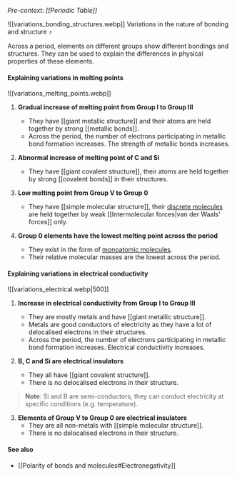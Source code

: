 *Pre-context: [[Periodic Table]]*

![[variations_bonding_structures.webp]]
Variations in the nature of bonding and structure ⤴️

Across a period, elements on different groups show different bondings and structures. They can be used to explain the differences in physical properties of these elements.

#### Explaining variations in melting points
![[variations_melting_points.webp]]

1. **Gradual increase of melting point from Group I to Group III**
	- They have [[giant metallic structure]] and their atoms are held together by strong [[metallic bonds]].
	- Across the period, the number of electrons participating in metallic bond formation increases. The strength of metallic bonds increases.

2. **Abnormal increase of melting point of C and Si**
	- They have [[giant covalent structure]], their atoms are held together by strong [[covalent bonds]] in their structures.

3. **Low melting point from Group V to Group 0**
	- They have [[simple molecular structure]], their <u>discrete molecules</u> are held together by weak [[Intermolecular forces|van der Waals' forces]] only.

4. **Group 0 elements have the lowest melting point across the period**
	- They exist in the form of <u>monoatomic molecules</u>.
	- Their relative molecular masses are the lowest across the period.

#### Explaining variations in electrical conductivity
![[variations_electrical.webp|500]]

1. **Increase in electrical conductivity from Group I to Group III**
	- They are mostly metals and have [[giant metallic structure]].
	- Metals are good conductors of electricity as they have a lot of delocalised electrons in their structures.
	- Across the period, the number of electrons participating in metallic bond formation increases. Electrical conductivity increases.

2. **B, C and Si are electrical insulators**
	- They all have [[giant covalent structure]].
	- There is no delocalised electrons in their structure.

> **Note**:
> Si and B are semi-conductors, they can conduct electricity at specific conditions (e.g. temperature).

3. **Elements of Group V to Group 0 are electrical insulators**
	- They are all non-metals with [[simple molecular structure]].
	- There is no delocalised electrons in their structure.

#### See also
- [[Polarity of bonds and molecules#Electronegativity]]